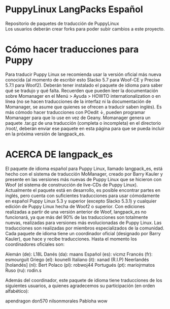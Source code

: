 PuppyLinux LangPacks Español
============================

Repositorio de paquetes de traducción de PuppyLinux   
Los usuarios deberán crear forks para poder subir cambios a este proyecto.

Cómo hacer traducciones para Puppy
==================================
Para traducir Puppy Linux se recomienda usar la versión oficial más nueva 
conocida (al momento de escribir esto Slacko 5.7 para Woof-CE y Precise 5.7.1 
para Woof2). Deberán tener instalado el paquete de idioma para saber qué se 
tradujo y qué falta. Recuerden que pueden leer la documentación sobre Momanager 
en el Menú > Ayuda > HOWTO internationalization o en línea (no se hacen 
traducciones de la interfaz ni la documentación de Momanager, se asume que 
quienes se ofrecen a traducir saben inglés). Es más cómodo hacer traducciones 
con POedit ↓, pueden programar Momanager para que lo use en vez de Geany. 
Momanager genera un paquete .tar.gz de una traducción (completa o incompleta) 
en el directorio /root/, deberán enviar ese paquete en esta página para que se 
pueda incluir en la próxima versión de langpack_es.

ACERCA DE langpack_es
=====================
El paquete de idioma español para Puppy Linux, llamado langpack_es, está hecho 
con el sistema de traducción MoManager, creado por Barry Kauler y presente 
en las versiones más nuevas de Puppy Linux que se hicieron con 
Woof (el sistema de construcción de live-CDs de Puppy Linux). 
Actualmente el paquete está en desarrollo, es posible encontrar partes 
en inglés, pero cuenta con suficientes traducciones para usar cómodamente 
en español Puppy Linux 5.3 y superior (excepto Slacko 5.3.1) y cualquier 
edición de Puppy Linux hecha de Woof2 o superior. Con ediciones realizadas 
a partir de una versión anterior de Woof, langpack_es no funcionará, ya 
que más del 90% de las traducciones son totalmente nuevas, realizadas para 
versiones más evolucionadas de Puppy Linux. Las traducciones son realizadas 
por miembros especializados de la comunidad. Cada paquete de idioma tiene 
un coordinador oficial (designado por Barry Kauler), que hace y recibe 
traducciones. Hasta el momento los coordinadores oficiales son:

Alemán (de): L18L
Danés (da): maans
Español (es): vicmz
Francés (fr): esmourguit
Griego (el): kounelli
Italiano (it): xanad (R.I.P)
Neerlandés [holandés] (nl): Bert
Polaco (pl): robwoj44
Portugués (pt): mariojrmatos
Ruso (ru): rodin.s

Además del coordinador, este paquete de idioma tiene traducciones de los siguientes usuarios, a quienes agradecemos su participación (en orden alfabético):

apendragon
don570
nilsonmorales
Pabloha
wow 
